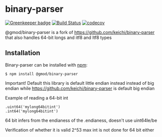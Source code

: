 
# binary-parser

[![Greenkeeper badge](https://badges.greenkeeper.io/GMOD/binary-parser.svg)](https://greenkeeper.io/)
[![Build Status](https://travis-ci.com/GMOD/binary-parser.svg?branch=master)](https://travis-ci.com/GMOD/binary-parser)
[![codecov](https://codecov.io/gh/GMOD/binary-parser/branch/master/graph/badge.svg)](https://codecov.io/gh/GMOD/binary-parser)


@gmod/binary-parser is a fork of https://github.com/keichi/binary-parser that also handles 64-bit longs and itf8 and ltf8 types

## Installation

Binary-parser can be installed with [npm](https://npmjs.org/):

```shell
$ npm install @gmod/binary-parser
```

Important! Default this library is default little endian instead instead of big endian while https://github.com/keichi/binary-parser is default big endian

Example of reading a 64-bit int

    .uint64('mylong64bitint')
    .int64('mylong64bitint')

64 bit infers from the endianess of the .endianess, doesn't use uint64le/be

Verification of whether it is valid 2^53 max int is not done for 64 bit either
